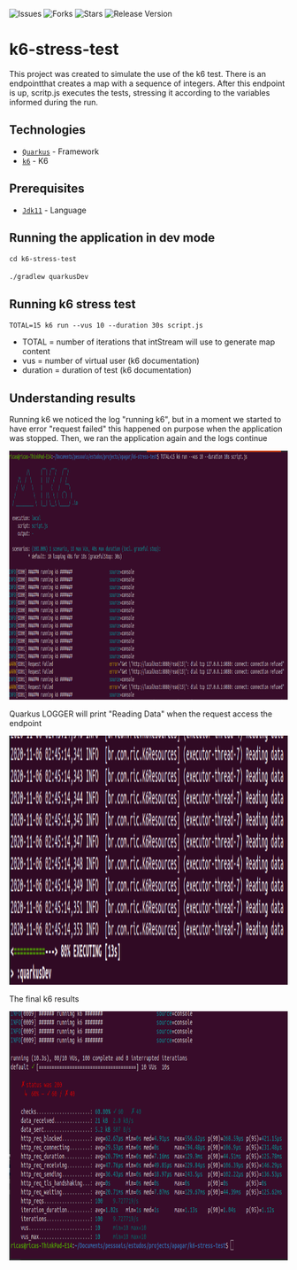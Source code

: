 ![Issues](https://img.shields.io/github/issues/ricardohsmello/k6-stress-test) 
![Forks](https://img.shields.io/github/forks/ricardohsmello/k6-stress-test) 
![Stars](https://img.shields.io/github/stars/ricardohsmello/k6-stress-test) 
![Release Version](https://img.shields.io/github/release/ricardohsmello/k6-stress-test)

# k6-stress-test

This project was created to simulate the use of the k6 test. There is an endpointthat creates a map with a sequence of integers. After this endpoint is up, scritp.js executes the tests, stressing it according to the variables informed during the run.

## Technologies

- [`Quarkus`](https://quarkus.io/) - Framework
- [`k6`](https://k6.io/) - K6 

## Prerequisites
- [`Jdk11`](https://www.oracle.com/java/technologies/javase-jdk11-downloads.html) - Language

## Running the application in dev mode

```
cd k6-stress-test

./gradlew quarkusDev
```

## Running k6 stress test

```
TOTAL=15 k6 run --vus 10 --duration 30s script.js
```
 - TOTAL = number of iterations that intStream will use to generate map content
 - vus = number of virtual user (k6 documentation)
 - duration = duration of test (k6 documentation)
 
## Understanding results

Running k6 we noticed the log "running k6", but in a moment we started to have error "request failed"
this happened on purpose when the application was stopped. Then, we ran the application again and the logs continue

<p align="center">
    <img src="./images/k6-running.png" height="450">
</p>


Quarkus LOGGER will print "Reading Data" when the request access the endpoint

<p align="center">
    <img src="./images/quarkus-running.png" height="450">
</p>

The final k6 results

<p align="center">
    <img src="./images/k6-result.png" height="450">
</p>


